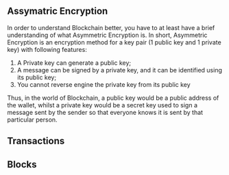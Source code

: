 ## Assymatric Encryption

In order to understand Blockchain better, you have to at least have a brief understanding of what Asymmetric Encryption is. In short, Asymmetric Encryption is an encryption method for a key pair (1 public key and 1 private key) with following features:

1. A Private key can generate a public key;
2. A message can be signed by a private key, and it can be identified using its public key;
3. You cannot reverse engine the private key from its public key

Thus, in the world of Blockchain, a public key would be a public address of the wallet, whilst a private key would be a secret key used to sign a message sent by the sender so that everyone knows it is sent by that particular person.

## Transactions



## Blocks

## 
